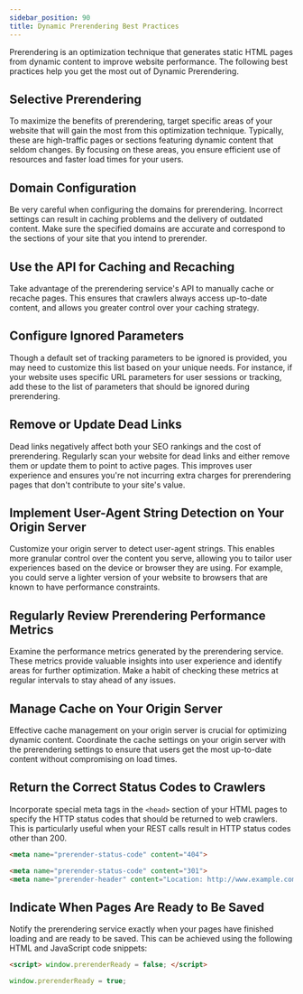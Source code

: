 ```yaml
---
sidebar_position: 90
title: Dynamic Prerendering Best Practices
---
```


Prerendering is an optimization technique that generates static HTML pages from dynamic content to improve website performance. The following best practices help you get the most out of Dynamic Prerendering.

## Selective Prerendering

To maximize the benefits of prerendering, target specific areas of your website that will gain the most from this optimization technique. Typically, these are high-traffic pages or sections featuring dynamic content that seldom changes. By focusing on these areas, you ensure efficient use of resources and faster load times for your users.

## Domain Configuration

Be very careful when configuring the domains for prerendering. Incorrect settings can result in caching problems and the delivery of outdated content. Make sure the specified domains are accurate and correspond to the sections of your site that you intend to prerender.

## Use the API for Caching and Recaching

Take advantage of the prerendering service's API to manually cache or recache pages. This ensures that crawlers always access up-to-date content, and allows you greater control over your caching strategy.

## Configure Ignored Parameters

Though a default set of tracking parameters to be ignored is provided, you may need to customize this list based on your unique needs. For instance, if your website uses specific URL parameters for user sessions or tracking, add these to the list of parameters that should be ignored during prerendering.

## Remove or Update Dead Links

Dead links negatively affect both your SEO rankings and the cost of prerendering. Regularly scan your website for dead links and either remove them or update them to point to active pages. This improves user experience and ensures you're not incurring extra charges for prerendering pages that don't contribute to your site's value.

## Implement User-Agent String Detection on Your Origin Server

Customize your origin server to detect user-agent strings. This enables more granular control over the content you serve, allowing you to tailor user experiences based on the device or browser they are using. For example, you could serve a lighter version of your website to browsers that are known to have performance constraints.

## Regularly Review Prerendering Performance Metrics

Examine the performance metrics generated by the prerendering service. These metrics provide valuable insights into user experience and identify areas for further optimization. Make a habit of checking these metrics at regular intervals to stay ahead of any issues.

## Manage Cache on Your Origin Server

Effective cache management on your origin server is crucial for optimizing dynamic content. Coordinate the cache settings on your origin server with the prerendering settings to ensure that users get the most up-to-date content without compromising on load times.

## Return the Correct Status Codes to Crawlers

Incorporate special meta tags in the `<head>` section of your HTML pages to specify the HTTP status codes that should be returned to web crawlers. This is particularly useful when your REST calls result in HTTP status codes other than 200.

```html
<meta name="prerender-status-code" content="404">
```

```html
<meta name="prerender-status-code" content="301">
<meta name="prerender-header" content="Location: http://www.example.com">
```

## Indicate When Pages Are Ready to Be Saved

Notify the prerendering service exactly when your pages have finished loading and are ready to be saved. This can be achieved using the following HTML and JavaScript code snippets:

```html
<script> window.prerenderReady = false; </script>
```

```javascript
window.prerenderReady = true;
```
